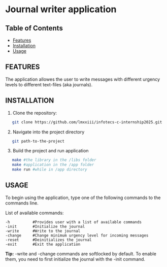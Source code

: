 # Journal writer application

## Table of Contents

- [Features](#features)
- [Installation](#installation)
- [Usage](#usage)

## FEATURES

The application allowes the user to write messages with different urgency levels to different text-files (aka journals).

## INSTALLATION

1. Clone the repository:
```bash
   git clone https://github.com/lmxxiii/infotecs-c-internship2025.git
```
   
2. Navigate into the project directory
```bash
   git path-to-the-project
```
   
3. Build the project and run application
```bash
   make #the library in the /libs folder
   make #application in the /app folder
   make run #while in /app directory
```

## USAGE

To begin using the application, type one of the following commands to the commands line.

List of available commands:
```
-h          #Provides user with a list of available commands
-init       #Initialize the journal
-write      #Write to the journal
-change     #Change minimum urgency level for incoming messages
-reset      #Deinitializes the journal
-exit       #Exit the application
```

**Tip:** -write and -change commands are softlocked by default. To enable them, you need to first initialize the journal with the -init command.
